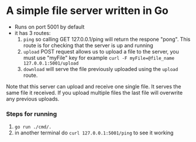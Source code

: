 # A simple file server written in Go

- Runs on port 5001 by default
- it has 3 routes:
   1. `ping` so calling GET 127.0.0.1/ping will return the respone "pong". This route is for checking that the server is up and running
   2. `upload` POST request allows us to upload a file to the server, you must use "myFile" key for example `curl -F myFile=@file_name 127.0.0.1:5001/upload`
   3. `download` will serve the file previously uploaded using the `upload` route. 
   
Note that this server can upload and receive one single file. It serves the same file it received. If you upload multiple files the last file will overwrite any previous uploads.


### Steps for running
1. `go run ./cmd/.`
2. in another terminal do `curl 127.0.0.1:5001/ping` to see it working


